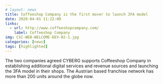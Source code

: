 ```yaml
---
# layout: news
title: Coffeeshop Company is the first mover to launch 3FA model
date: 2020-04-01 11:22:00
links:
  - url: http://www.coffeeshopcompany.com/
    label: Coffeeshop Company
img: CSC-WEB-WELCOME-DEV-02-1.jpg
categories: [news]
tags: [highlighted]
---
```


The two companies agreed CYBERG supports Coffeeshop Company in establishing additional digital services and revenue sources and launching the 3FA model in their shops. The Austrian based franchise network has more than 200 units around the globe now.
